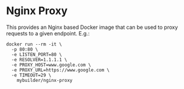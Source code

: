 # Nginx Proxy

This provides an Nginx based Docker image that can be used to proxy requests to a given endpoint. E.g.:

```
docker run --rm -it \
  -p 80:80 \
  -e LISTEN_PORT=80 \
  -e RESOLVER=1.1.1.1 \
  -e PROXY_HOST=www.google.com \
  -e PROXY_URL=https://www.google.com \
  -e TIMEOUT=29 \
    mybuilder/nginx-proxy
```
